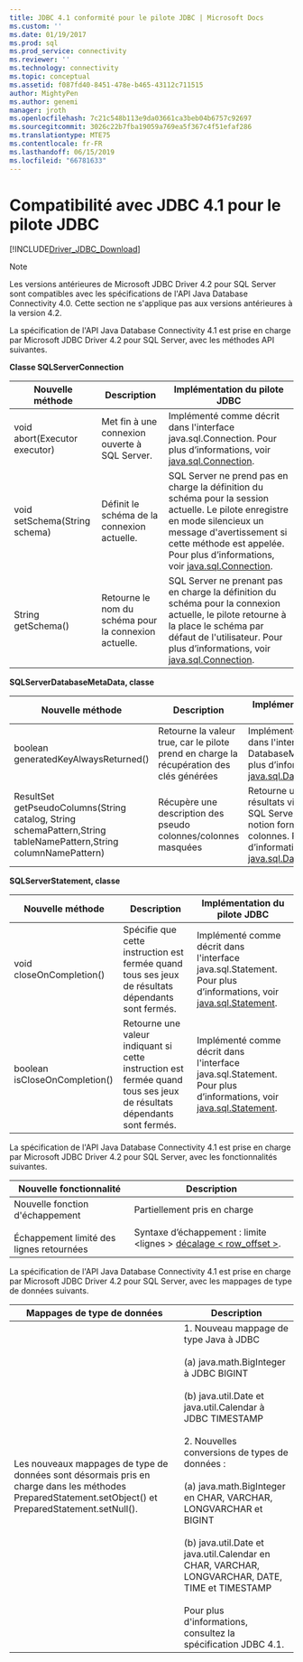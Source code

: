 ```yaml
---
title: JDBC 4.1 conformité pour le pilote JDBC | Microsoft Docs
ms.custom: ''
ms.date: 01/19/2017
ms.prod: sql
ms.prod_service: connectivity
ms.reviewer: ''
ms.technology: connectivity
ms.topic: conceptual
ms.assetid: f087fd40-8451-478e-b465-43112c711515
author: MightyPen
ms.author: genemi
manager: jroth
ms.openlocfilehash: 7c21c548b113e9da03661ca3beb04b6757c92697
ms.sourcegitcommit: 3026c22b7fba19059a769ea5f367c4f51efaf286
ms.translationtype: MTE75
ms.contentlocale: fr-FR
ms.lasthandoff: 06/15/2019
ms.locfileid: "66781633"
---
```

# <a name="jdbc-41-compliance-for-the-jdbc-driver"></a>Compatibilité avec JDBC 4.1 pour le pilote JDBC
[!INCLUDE[Driver_JDBC_Download](../../includes/driver_jdbc_download.md)]

    
> [!NOTE]  
>  Les versions antérieures de Microsoft JDBC Driver 4.2 pour SQL Server sont compatibles avec les spécifications de l'API Java Database Connectivity 4.0. Cette section ne s'applique pas aux versions antérieures à la version 4.2.  
  
 La spécification de l'API Java Database Connectivity 4.1 est prise en charge par Microsoft JDBC Driver 4.2 pour SQL Server, avec les méthodes API suivantes.  
  
 **Classe SQLServerConnection**  
  
|Nouvelle méthode|Description|Implémentation du pilote JDBC|  
|----------------|-----------------|--------------------------------|  
|void abort(Executor executor)|Met fin à une connexion ouverte à SQL Server.|Implémenté comme décrit dans l'interface java.sql.Connection. Pour plus d’informations, voir [java.sql.Connection](https://docs.oracle.com/javase/7/docs/api/java/sql/Connection.html).|  
|void setSchema(String schema)|Définit le schéma de la connexion actuelle.|SQL Server ne prend pas en charge la définition du schéma pour la session actuelle. Le pilote enregistre en mode silencieux un message d'avertissement si cette méthode est appelée. Pour plus d’informations, voir [java.sql.Connection](https://docs.oracle.com/javase/7/docs/api/java/sql/Connection.html).|  
|String getSchema()|Retourne le nom du schéma pour la connexion actuelle.|SQL Server ne prenant pas en charge la définition du schéma pour la connexion actuelle, le pilote retourne à la place le schéma par défaut de l'utilisateur. Pour plus d’informations, voir [java.sql.Connection](https://docs.oracle.com/javase/7/docs/api/java/sql/Connection.html).|  
  
 **SQLServerDatabaseMetaData, classe**  
  
|Nouvelle méthode|Description|Implémentation du pilote JDBC|  
|----------------|-----------------|--------------------------------|  
|boolean generatedKeyAlwaysReturned()|Retourne la valeur true, car le pilote prend en charge la récupération des clés générées|Implémenté comme décrit dans l'interface java.sql. DatabaseMetaData. Pour plus d’informations, voir [java.sql.DatabaseMetaData](https://docs.oracle.com/javase/7/docs/api/java/sql/DatabaseMetaData.html).|  
|ResultSet getPseudoColumns(String catalog, String schemaPattern,String tableNamePattern,String columnNamePattern)|Récupère une description des pseudo colonnes/colonnes masquées|Retourne un jeu de résultats vide, car SQL Server n'a pas de notion formelle des pseudo colonnes. Pour plus d’informations, voir [java.sql.DatabaseMetaData](https://docs.oracle.com/javase/7/docs/api/java/sql/DatabaseMetaData.html).|  
  
 **SQLServerStatement, classe**  
  
|Nouvelle méthode|Description|Implémentation du pilote JDBC|  
|----------------|-----------------|--------------------------------|  
|void closeOnCompletion()|Spécifie que cette instruction est fermée quand tous ses jeux de résultats dépendants sont fermés.|Implémenté comme décrit dans l'interface java.sql.Statement. Pour plus d’informations, voir [java.sql.Statement](https://docs.oracle.com/javase/7/docs/api/java/sql/Statement.html).|  
|boolean isCloseOnCompletion()|Retourne une valeur indiquant si cette instruction est fermée quand tous ses jeux de résultats dépendants sont fermés.|Implémenté comme décrit dans l'interface java.sql.Statement. Pour plus d’informations, voir [java.sql.Statement](https://docs.oracle.com/javase/7/docs/api/java/sql/Statement.html).|  
  
 La spécification de l'API Java Database Connectivity 4.1 est prise en charge par Microsoft JDBC Driver 4.2 pour SQL Server, avec les fonctionnalités suivantes.  
  
|Nouvelle fonctionnalité|Description|  
|-----------------|-----------------|  
|Nouvelle fonction d'échappement<br /><br /> Échappement limité des lignes retournées|Partiellement pris en charge<br /><br /> Syntaxe d’échappement : limite \<lignes > [décalage < row_offset >](using-sql-escape-sequences.md).|  
  
 La spécification de l'API Java Database Connectivity 4.1 est prise en charge par Microsoft JDBC Driver 4.2 pour SQL Server, avec les mappages de type de données suivants.  
  
|Mappages de type de données|Description|  
|------------------------|-----------------|  
|Les nouveaux mappages de type de données sont désormais pris en charge dans les méthodes PreparedStatement.setObject() et PreparedStatement.setNull().|1. Nouveau mappage de type Java à JDBC<br /><br /> (a) java.math.BigInteger à JDBC BIGINT<br /><br /> (b) java.util.Date et java.util.Calendar à JDBC TIMESTAMP<br /><br /> 2. Nouvelles conversions de types de données :<br /><br /> (a) java.math.BigInteger en CHAR, VARCHAR, LONGVARCHAR et BIGINT<br /><br /> (b) java.util.Date et java.util.Calendar en CHAR, VARCHAR, LONGVARCHAR, DATE, TIME et TIMESTAMP<br /><br /> Pour plus d'informations, consultez la spécification JDBC 4.1.|  
  
  
